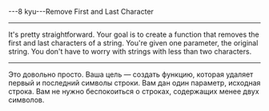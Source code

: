 ---8 kyu---Remove First and Last Character

---

It's pretty straightforward. Your goal is to create a function that removes the first and last characters of a string. You're given one parameter, the original string. You don't have to worry with strings with less than two characters.

---

Это довольно просто. Ваша цель — создать функцию, которая удаляет первый и последний символы строки. Вам дан один параметр, исходная строка. Вам не нужно беспокоиться о строках, содержащих менее двух символов.
